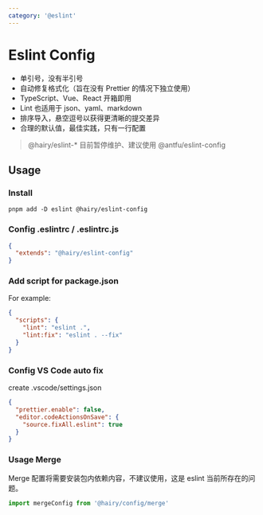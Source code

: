 ```yaml
---
category: '@eslint'
---
```


# Eslint Config

- 单引号，没有半引号
- 自动修复格式化（旨在没有 Prettier 的情况下独立使用）
- TypeScript、Vue、React 开箱即用
- Lint 也适用于 json、yaml、markdown
- 排序导入，悬空逗号以获得​​更清晰的提交差异
- 合理的默认值，最佳实践，只有一行配置

> @hairy/eslint-* 目前暂停维护、建议使用 @antfu/eslint-config

## Usage

### Install

```
pnpm add -D eslint @hairy/eslint-config
```

### Config .eslintrc / .eslintrc.js

```json
{
  "extends": "@hairy/eslint-config"
}
```

### Add script for package.json

For example:
```json
{
  "scripts": {
    "lint": "eslint .",
    "lint:fix": "eslint . --fix"
  }
}
```

### Config VS Code auto fix

create .vscode/settings.json

```json
{
  "prettier.enable": false,
  "editor.codeActionsOnSave": {
    "source.fixAll.eslint": true
  }
}
```

### Usage Merge

Merge 配置将需要安装包内依赖内容，不建议使用，这是 eslint 当前所存在的问题。

```js
import mergeConfig from '@hairy/config/merge'
```
